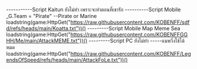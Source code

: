 -----------Script Kaitun
ยังไม่ทำ เพราะจะทำตอนที่เขารัก
----------Script Mobile
_G.Team = "Pirate" --Pirate or Marine
loadstring(game:HttpGet("https://raw.githubusercontent.com/KOBENFF/sdfd/refs/heads/main/Koatta.txt"))()
---------Script Mobile Map Meme Sea
loadstring(game:HttpGet("https://raw.githubusercontent.com/KOBENFFGGHH/Me/main/AttackMEME.txt"))()
---------Script PC
ยังไม่ทำ
-----แมพวิ่งใช้ได้หมด
loadstring(game:HttpGet("https://raw.githubusercontent.com/KOBENFF/LegendsOfSpeed/refs/heads/main/AttackFoLe.txt"))()
